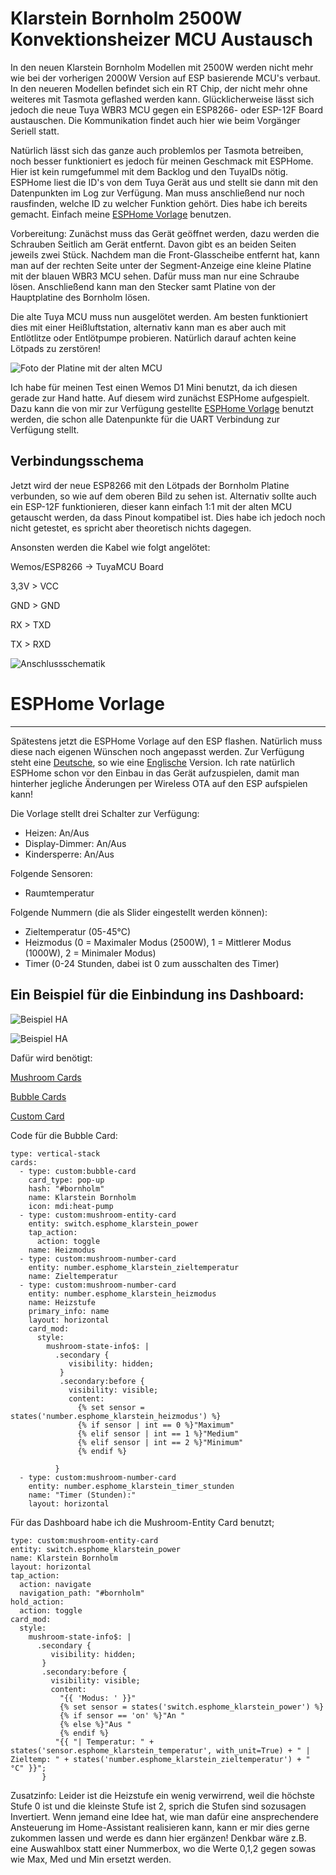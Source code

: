 # Klarstein Bornholm 2500W Konvektionsheizer MCU Austausch

In den neuen Klarstein Bornholm Modellen mit 2500W werden nicht mehr wie bei der vorherigen 2000W Version auf ESP basierende MCU's verbaut. In den neueren Modellen befindet sich ein RT Chip, der nicht mehr ohne weiteres mit Tasmota geflashed werden kann. Glücklicherweise lässt sich jedoch die neue Tuya WBR3 MCU gegen ein ESP8266- oder ESP-12F Board austauschen. Die Kommunikation findet auch hier wie beim Vorgänger Seriell statt.

Natürlich lässt sich das ganze auch problemlos per Tasmota betreiben, noch besser funktioniert es jedoch für meinen Geschmack mit ESPHome. Hier ist kein rumgefummel mit dem Backlog und den TuyaIDs nötig. ESPHome liest die ID's von dem Tuya Gerät aus und stellt sie dann mit den Datenpunkten im Log zur Verfügung. Man muss anschließend nur noch rausfinden, welche ID zu welcher Funktion gehört. Dies habe ich bereits gemacht. Einfach meine [ESPHome Vorlage](#esphome-vorlage) benutzen.

Vorbereitung:
Zunächst muss das Gerät geöffnet werden, dazu werden die Schrauben Seitlich am Gerät entfernt. Davon gibt es an beiden Seiten jeweils zwei Stück. Nachdem man die Front-Glasscheibe entfernt hat, kann man auf der rechten Seite unter der Segment-Anzeige eine kleine Platine mit der blauen WBR3 MCU sehen. Dafür muss man nur eine Schraube lösen. Anschließend kann man den Stecker samt Platine von der Hauptplatine des Bornholm lösen.

Die alte Tuya MCU muss nun ausgelötet werden. Am besten funktioniert dies mit einer Heißluftstation, alternativ kann man es aber auch mit Entlötlitze oder Entlötpumpe probieren. Natürlich darauf achten keine Lötpads zu zerstören!

![Foto der Platine mit der alten MCU](https://github.com/Caliban2017/klarstein_bornholm_esphome/blob/main/bild1.png?raw=true)

Ich habe für meinen Test einen Wemos D1 Mini benutzt, da ich diesen gerade zur Hand hatte. Auf diesem wird zunächst ESPHome aufgespielt. Dazu kann die von mir zur Verfügung gestellte [ESPHome Vorlage](#esphome-vorlage) benutzt werden, die schon alle Datenpunkte für die UART Verbindung zur Verfügung stellt.

Verbindungsschema
------------------------------

Jetzt wird der neue ESP8266 mit den Lötpads der Bornholm Platine verbunden, so wie auf dem oberen Bild zu sehen ist. Alternativ sollte auch ein ESP-12F funktionieren, dieser kann einfach 1:1 mit der alten MCU getauscht werden, da dass Pinout kompatibel ist. Dies habe ich jedoch noch nicht getestet, es spricht aber theoretisch nichts dagegen.

Ansonsten werden die Kabel wie folgt angelötet:

Wemos/ESP8266 -> TuyaMCU Board

3,3V > VCC

GND > GND

RX > TXD

TX > RXD

![Anschlussschematik](https://github.com/Caliban2017/klarstein_bornholm_esphome/blob/main/schematic1.png?raw=true)

# ESPHome Vorlage
------------------------------

Spätestens jetzt die ESPHome Vorlage auf den ESP flashen. Natürlich muss diese nach eigenen Wünschen noch angepasst werden. Zur Verfügung steht eine [Deutsche](https://github.com/Caliban2017/klarstein_bornholm_esphome/blob/main/klarstein-bornholm-de.yaml), so wie eine [Englische](https://github.com/Caliban2017/klarstein_bornholm_esphome/blob/main/klarstein-bornholm-en.yaml) Version. Ich rate natürlich ESPHome schon vor den Einbau in das Gerät aufzuspielen, damit man hinterher jegliche Änderungen per Wireless OTA auf den ESP aufspielen kann!

Die Vorlage stellt drei Schalter zur Verfügung: 
- Heizen: An/Aus
- Display-Dimmer: An/Aus
- Kindersperre: An/Aus

Folgende Sensoren:
- Raumtemperatur

Folgende Nummern (die als Slider eingestellt werden können):
- Zieltemperatur (05-45°C)
- Heizmodus (0 = Maximaler Modus (2500W), 1 = Mittlerer Modus (1000W), 2 = Minimaler Modus)
- Timer (0-24 Stunden, dabei ist 0 zum ausschalten des Timer)

Ein Beispiel für die Einbindung ins Dashboard:
------------------------------

![Beispiel HA](https://github.com/Caliban2017/klarstein_bornholm_esphome/blob/main/ha_1.jpg?raw=true)

![Beispiel HA](https://github.com/Caliban2017/klarstein_bornholm_esphome/blob/main/ha_2.jpg?raw=true)

Dafür wird benötigt:

[Mushroom Cards](https://github.com/piitaya/lovelace-mushroom)

[Bubble Cards](https://github.com/Clooos/Bubble-Card)

[Custom Card](https://github.com/thomasloven/lovelace-card-mod)


Code für die Bubble Card:
```
type: vertical-stack
cards:
  - type: custom:bubble-card
    card_type: pop-up
    hash: "#bornholm"
    name: Klarstein Bornholm
    icon: mdi:heat-pump
  - type: custom:mushroom-entity-card
    entity: switch.esphome_klarstein_power
    tap_action:
      action: toggle
    name: Heizmodus
  - type: custom:mushroom-number-card
    entity: number.esphome_klarstein_zieltemperatur
    name: Zieltemperatur
  - type: custom:mushroom-number-card
    entity: number.esphome_klarstein_heizmodus
    name: Heizstufe
    primary_info: name
    layout: horizontal
    card_mod:
      style:
        mushroom-state-info$: |
          .secondary {
             visibility: hidden;
           }
           .secondary:before {
             visibility: visible;
             content:
               {% set sensor = states('number.esphome_klarstein_heizmodus') %}
               {% if sensor | int == 0 %}"Maximum"
               {% elif sensor | int == 1 %}"Medium"
               {% elif sensor | int == 2 %}"Minimum"
               {% endif %}
               
          }
  - type: custom:mushroom-number-card
    entity: number.esphome_klarstein_timer_stunden
    name: "Timer (Stunden):"
    layout: horizontal
```
Für das Dashboard habe ich die Mushroom-Entity Card benutzt;
```
type: custom:mushroom-entity-card
entity: switch.esphome_klarstein_power
name: Klarstein Bornholm
layout: horizontal
tap_action:
  action: navigate
  navigation_path: "#bornholm"
hold_action:
  action: toggle
card_mod:
  style:
    mushroom-state-info$: |
      .secondary {
         visibility: hidden;
       }
       .secondary:before {
         visibility: visible;
         content:
           "{{ 'Modus: ' }}"
           {% set sensor = states('switch.esphome_klarstein_power') %}
           {% if sensor == 'on' %}"An "
           {% else %}"Aus "
           {% endif %}
          "{{ "| Temperatur: " + states('sensor.esphome_klarstein_temperatur', with_unit=True) + " | Zieltemp: " + states('number.esphome_klarstein_zieltemperatur') + " °C" }}";
       }
```
Zusatzinfo:
Leider ist die Heizstufe ein wenig verwirrend, weil die höchste Stufe 0 ist und die kleinste Stufe ist 2, sprich die Stufen sind sozusagen Invertiert. Wenn jemand eine Idee hat, wie man dafür eine ansprechendere Ansteuerung im Home-Assistant realisieren kann, kann er mir dies gerne zukommen lassen und werde es dann hier ergänzen! Denkbar wäre z.B. eine Auswahlbox statt einer Nummerbox, wo die Werte 0,1,2 gegen sowas wie Max, Med und Min ersetzt werden.
